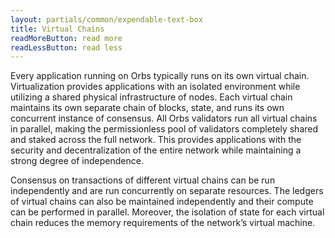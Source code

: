 ```yaml
---
layout: partials/common/expendable-text-box
title: Virtual Chains
readMoreButton: read more
readLessButton: read less
---
```


Every application running on Orbs typically runs on its own virtual chain. Virtualization
provides applications with an isolated environment while utilizing a shared physical
infrastructure of nodes. Each virtual chain maintains its own separate chain of blocks,
state, and runs its own concurrent instance of consensus.
All Orbs validators run all virtual chains in parallel, making the permissionless pool of
validators completely shared and staked across the full network. This provides
applications with the security and decentralization of the entire network while
maintaining a strong degree of independence.

Consensus on transactions of different virtual chains can be run independently and are
run concurrently on separate resources. The ledgers of virtual chains can
also be
maintained independently and their compute can be performed in parallel. Moreover,
the isolation of state for each virtual chain reduces the memory requirements of the network’s virtual machine.
